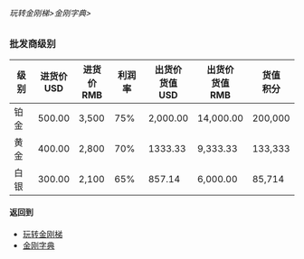 ###### 玩转金刚梯>金刚字典>
### 批发商级别

|级别|进货价<br>USD|进货价<br>RMB|利润率|出货价<br>货值<br>USD|出货价<br>货值<br>RMB|货值<br>积分
|--------|--------|--------| ----|---------|---------|-------| 
| 铂金    |500.00  |3,500   |75%  |2,000.00 |14,000.00|200,000
| 黄金    |400.00  |2,800   |70%  |1333.33  | 9,333.33|133,333
| 白银    |300.00  |2,100   |65%  |857.14   | 6,000.00|85,714

#### 返回到
- [玩转金刚梯](https://github.com/a2zitpro/web/blob/master/LadderFree/A.md)
- [金刚字典](https://github.com/a2zitpro/web/blob/master/LadderFree/kkDictionary/KKDictionary.md)

